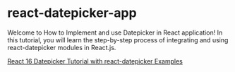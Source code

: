 # react-datepicker-app
Welcome to How to Implement and use Datepicker in React application! In this tutorial, you will learn the step-by-step process of integrating and using react-datepicker modules in React.js.

[React 16 Datepicker Tutorial with react-datepicker Examples](https://www.positronx.io/react-datepicker-tutorial-with-react-datepicker-examples)